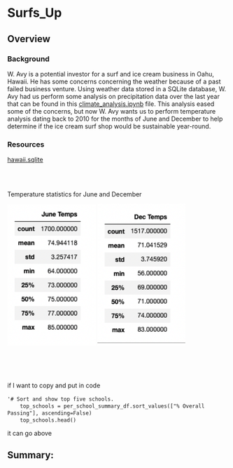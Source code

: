 # Surfs_Up

## Overview 

### Background
W. Avy is a potential investor for a surf and ice cream business in Oahu, Hawaii.  He has some concerns concerning the weather because of a past failed business venture.  Using weather data stored in a SQLite database, W. Avy had us perform some analysis on precipitation data over the last year that can be found in this [climate_analysis.ipynb](https://github.com/Bulzeye89/surfs_up/blob/main/climate_analysis.ipynb) file.  This analysis eased some of the concerns, but now W. Avy wants us to perform temperature analysis dating back to 2010 for the months of June and December to help determine if the ice cream surf shop would be sustainable year-round.

### Resources
[hawaii.sqlite](https://github.com/Bulzeye89/surfs_up/blob/main/hawaii.sqlite)


<br>
<br>

Temperature statistics for June and December
<p float="left">
<img src="https://github.com/Bulzeye89/surfs_up/blob/main/Resources/June_temps.png" width=40% height=50%>
<img src="https://github.com/Bulzeye89/surfs_up/blob/main/Resources/Dec_temps.png" width=40% height=50%>
</p>

<br>
<br>


<br>

if I want to copy and put in code
    
    '# Sort and show top five schools.
        top_schools = per_school_summary_df.sort_values(["% Overall Passing"], ascending=False)
        top_schools.head()

it can go above



## Summary: 

